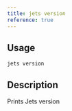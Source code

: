 ```yaml
---
title: jets version
reference: true
---
```


## Usage

    jets version

## Description

Prints Jets version


